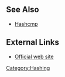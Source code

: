 ## See Also

- [Hashcmp](Hashcmp "wikilink")

## External Links

- [Official web site](http://www.maresware.com/maresware/html/hash.htm)

[Category:Hashing](Category:Hashing "wikilink")
